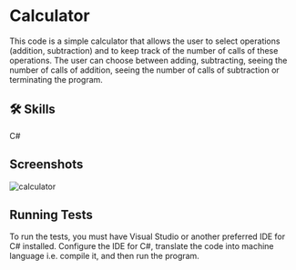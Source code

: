 
# Calculator

This code is a simple calculator that allows the user to select operations (addition, subtraction) and to keep track of the number of calls of these operations. The user can choose between adding, subtracting, seeing the number of calls of addition, seeing the number of calls of subtraction or terminating the program.

## 🛠 Skills
C#


## Screenshots

![calculator](https://github.com/maciekstrach01/Library_project_cpp/assets/146733279/c2b6bd78-5424-47ed-a821-b67fe26dfda2)



## Running Tests

To run the tests, you must have Visual Studio or another preferred IDE for C# installed. Configure the IDE for C#, translate the code into machine language i.e. compile it, and then run the program.

```

